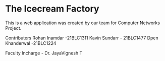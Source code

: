 # The Icecream Factory

This is a web application was created by our team for Computer Networks Project.

Contributers 
Rohan Inamdar -21BLC1311
Kavin Sundarr - 21BLC1477
Dpen Khanderwal -21BLC1224

Faculty Incharge -
Dr. JayaVignesh T
